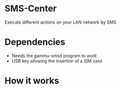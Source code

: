 # SMS-Center

Execute different actions on your LAN network by SMS

# Dependencies

- Needs the gammu-smsd program to work
- USB key allowing the insertion of a SIM card

# How it works

